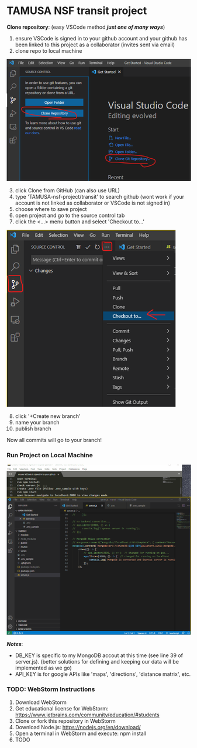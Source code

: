 # TAMUSA NSF transit project

**Clone repository**: (easy VSCode method  ***just one of many ways***)

1. ensure VSCode is signed in to your github account and your github has been linked to this project as a collaborator (invites sent via email)
2. clone repo to local machine
<img src="vscode1.png" alt="Clone Repo">

3. click Clone from GitHub (can also use URL)
4. type 'TAMUSA-nsf-project/transit' to search github (wont work if your account is not linked as collaborator or VSCode is not signed in)
5. choose where to save project
6. open project and go to the source control tab
7. click the <...> menu button and select 'Checkout to...'
<img src="vscode2.png" alt="Checkout Branch">

8. click '+Create new branch'
9. name your branch
10. publish branch

Now all commits will go to your branch!

### Run Project on Local Machine
<img src="start_local_server.gif" alt="npm install / npm start">

***Notes***:
- DB_KEY is specific to my MongoDB accout at this time (see line 39 of server.js).  (better solutions for defining and keeping our data will be implemented as we go)
- API_KEY is for google APIs like 'maps', 'directions', 'distance matrix', etc.  


### TODO: WebStorm Instructions
1. Download WebStorm
2. Get educational license for WebStorm: https://www.jetbrains.com/community/education/#students
3. Clone or fork this repository in WebStorm
4. Download Node.js: https://nodejs.org/en/download/
5. Open a terminal in WebStorm and execute:  npm install
6. TODO
